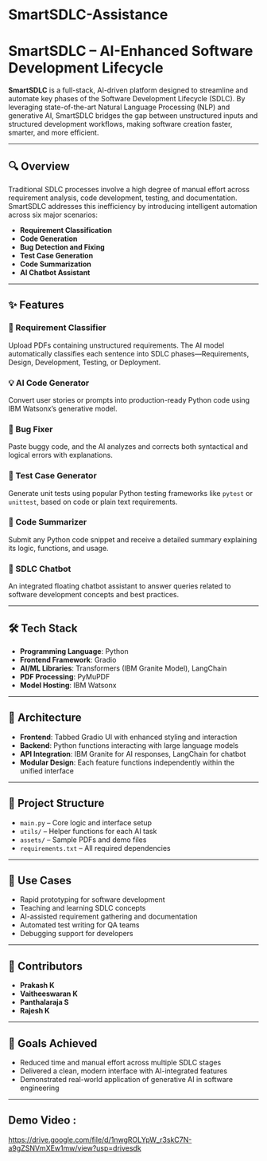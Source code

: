 # SmartSDLC-Assistance
 
# SmartSDLC – AI-Enhanced Software Development Lifecycle

**SmartSDLC** is a full-stack, AI-driven platform designed to streamline and automate key phases of the Software Development Lifecycle (SDLC). By leveraging state-of-the-art Natural Language Processing (NLP) and generative AI, SmartSDLC bridges the gap between unstructured inputs and structured development workflows, making software creation faster, smarter, and more efficient.

---

## 🔍 Overview

Traditional SDLC processes involve a high degree of manual effort across requirement analysis, code development, testing, and documentation. SmartSDLC addresses this inefficiency by introducing intelligent automation across six major scenarios:

* **Requirement Classification**
* **Code Generation**
* **Bug Detection and Fixing**
* **Test Case Generation**
* **Code Summarization**
* **AI Chatbot Assistant**

---

## ✨ Features

### 📄 Requirement Classifier

Upload PDFs containing unstructured requirements. The AI model automatically classifies each sentence into SDLC phases—Requirements, Design, Development, Testing, or Deployment.

### 💡 AI Code Generator

Convert user stories or prompts into production-ready Python code using IBM Watsonx’s generative model.

### 🐞 Bug Fixer

Paste buggy code, and the AI analyzes and corrects both syntactical and logical errors with explanations.

### 🧪 Test Case Generator

Generate unit tests using popular Python testing frameworks like `pytest` or `unittest`, based on code or plain text requirements.

### 📘 Code Summarizer

Submit any Python code snippet and receive a detailed summary explaining its logic, functions, and usage.

### 🤖 SDLC Chatbot

An integrated floating chatbot assistant to answer queries related to software development concepts and best practices.

---

## 🛠️ Tech Stack

* **Programming Language**: Python
* **Frontend Framework**: Gradio
* **AI/ML Libraries**: Transformers (IBM Granite Model), LangChain
* **PDF Processing**: PyMuPDF
* **Model Hosting**: IBM Watsonx

---

## 📐 Architecture

* **Frontend**: Tabbed Gradio UI with enhanced styling and interaction
* **Backend**: Python functions interacting with large language models
* **API Integration**: IBM Granite for AI responses, LangChain for chatbot
* **Modular Design**: Each feature functions independently within the unified interface

---

## 🚧 Project Structure

* `main.py` – Core logic and interface setup
* `utils/` – Helper functions for each AI task
* `assets/` – Sample PDFs and demo files
* `requirements.txt` – All required dependencies

---

## 🎯 Use Cases

* Rapid prototyping for software development
* Teaching and learning SDLC concepts
* AI-assisted requirement gathering and documentation
* Automated test writing for QA teams
* Debugging support for developers

---

## 👥 Contributors

* **Prakash K**
* **Vaitheeswaran K**
* **Panthalaraja S**
* **Rajesh K**

---

## 📌 Goals Achieved

* Reduced time and manual effort across multiple SDLC stages
* Delivered a clean, modern interface with AI-integrated features
* Demonstrated real-world application of generative AI in software engineering

---
## Demo Video :
https://drive.google.com/file/d/1nwgROLYpW_r3skC7N-a9gZSNVmXEw1mw/view?usp=drivesdk
 

